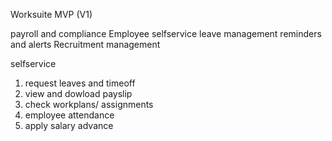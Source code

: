 Worksuite MVP (V1)

payroll and compliance 
Employee selfservice 
leave management
reminders and alerts
Recruitment management

selfservice 
1. request leaves and timeoff
2. view and dowload payslip 
3. check workplans/ assignments 
4. employee attendance 
5. apply salary advance
